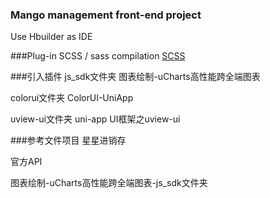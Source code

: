 

### Mango management front-end project
Use Hbuilder as IDE

###Plug-in
SCSS / sass compilation
[SCSS](https://ext.dcloud.net.cn/plugin?id=2046)

###引入插件
js_sdk文件夹
图表绘制-uCharts高性能跨全端图表
[](https://ext.dcloud.net.cn/plugin?id=271)

colorui文件夹
ColorUI-UniApp
[](https://ext.dcloud.net.cn/plugin?id=239)

uview-ui文件夹
uni-app UI框架之uview-ui
[](https://www.uviewui.com/)


###参考文件项目
星星进销存
[](https://ext.dcloud.net.cn/plugin?id=1434)

官方API
[](https://uniapp.dcloud.io/api/README)

图表绘制-uCharts高性能跨全端图表-js_sdk文件夹
[](https://ext.dcloud.net.cn/plugin?id=271)